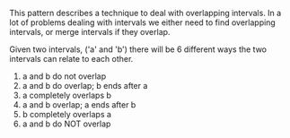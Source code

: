 
This pattern describes a technique to deal with overlapping intervals.
In a lot of problems dealing with intervals we either need to find overlapping intervals, or merge intervals if they overlap.

Given two intervals, ('a' and 'b') there will be 6 different ways the two intervals can relate to each other.
1. a and b do not overlap
2. a and b do overlap; b ends after a
3. a completely overlaps b
4. a and b overlap; a ends after b
5. b completely overlaps a
6. a and b do NOT overlap
